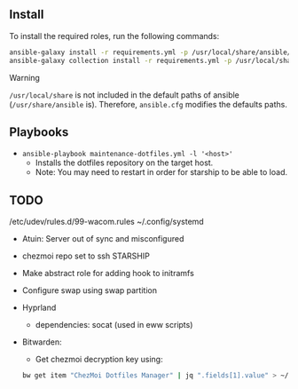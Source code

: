 ## Install

To install the required roles, run the following commands:

```bash
ansible-galaxy install -r requirements.yml -p /usr/local/share/ansible/roles
ansible-galaxy collection install -r requirements.yml -p /usr/local/share/ansible/roles
```

> [!WARNING]
> `/usr/local/share` is not included in the default paths of ansible (`/usr/share/ansible` is).
> Therefore, `ansible.cfg` modifies the defaults paths.

## Playbooks

- `ansible-playbook maintenance-dotfiles.yml -l '<host>'`
    - Installs the dotfiles repository on the target host.
    - Note: You may need to restart in order for starship to be able to load.

## TODO

/etc/udev/rules.d/99-wacom.rules
~/.config/systemd
- Atuin: Server out of sync and misconfigured
- chezmoi repo set to ssh
STARSHIP

- Make abstract role for adding hook to initramfs
- Configure swap using swap partition

- Hyprland
    - dependencies: socat (used in eww scripts)

- Bitwarden:
    - Get chezmoi decryption key using: 
    ```bash
    bw get item "ChezMoi Dotfiles Manager" | jq ".fields[1].value" > ~/.ssh/.age_private_key.txt
    ```
